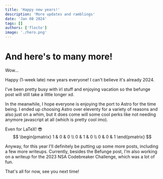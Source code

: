 ```yaml
---
title: 'Happy new years!'
description: 'More updates and ramblings'
date: 'Jan 08 2024'
tags: []
authors: ['flocto']
image: './hero.png'
---
```


# And here's to many more!
Wow... 

Happy (1-week late) new years everyone! I can't believe it's already 2024.

I've been pretty busy with irl stuff and enjoying vacation so the befunge post will still take a little longer xd.

In the meanwhile, I hope everyone is enjoying the port to Astro for the time being. I ended up choosing Astro over eleventy for a variety of reasons and also just on a whim, but it does come will some cool perks like not needing anymore javascript at all (which is pretty cool imo).

Even for LaTeX! :sunglasses:
$$
\begin{pmatrix}
1 & 0 & 0 \\
0 & 1 & 0 \\
0 & 0 & 1
\end{pmatrix}
$$

Anyway, for this year I'll definitely be putting up some more posts, including a few more writeups. 
Currently, besides the Befunge post, I'm also working on a writeup for the 2023 NSA Codebreaker Challenge, which was a lot of fun. 

That's all for now, see you next time!